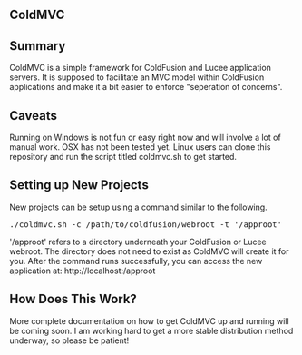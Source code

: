 <h2>ColdMVC</h2>

Summary
-------
<p>
ColdMVC is a simple framework for ColdFusion and Lucee application servers.   It is supposed to facilitate an MVC model within ColdFusion applications and make it a bit easier to enforce "seperation of concerns".
</p>


Caveats
-------
<p>
Running on Windows is not fun or easy right now and will involve a lot of manual work. OSX has not been tested yet.  Linux users can clone this repository and run the script titled coldmvc.sh to get started.   
</p>
 

Setting up New Projects
-----------------------
<p>
New projects can be setup using a command similar to the following.
<pre>
./coldmvc.sh -c /path/to/coldfusion/webroot -t '/approot'
</pre>
</p>

<p>
'/approot' refers to a directory underneath your ColdFusion or Lucee webroot.   The directory does not need to exist as ColdMVC will create it for you.  After the command runs successfully, you can access the new application at:
<a>http://localhost:<your ColdFusion / Lucee port number>/approot</a>
</p>

How Does This Work?
-------------------
<p>
More complete documentation on how to get ColdMVC up and running will be coming soon.  I am working hard to get a more stable distribution method underway, so please be patient!
</p>

<!--
How Does This Work?
-------------------
<p>
ColdMVC uses one file for it's configuration.  So learning the in's and out's of the file titled 'data.json' will help you get much faster at building apps to do what you want.
</p>

<p>
After a project is successfully created, a data.json file will be at the root of your application.  Within this file is your app's routing table, a default datasource, and the name of the app (which is used as the default HTML title).  An example is shown below: 
</p>

<pre>
{
	"datasource": "CMSCopy",
	"home":       "http://localhost:8300",
	"base":       "/cms7",
	"name":       "TestApp",
	"routes":     {
		"approve":  { "page": "index", "data": "jordans" },
		"edit":     { "page": "index", "data": "jordans" },
		"flag":     { "page": "index", "data": "jordans" },
		"history":  { "page": "index", "data": "jordans", "content-type": "application/xml" },
		"version":  { "page": "index", "data": "jordans", "content-type": "text/html" }
	}
}
</pre>

<p>
Routes can be interpreted one of four ways:

If routes is an array, then names in quotations with no colons are resources that rely on the defaults.

routes have:
<table>
	<tr>
		<td>data</td>
		<td>Name of a .cfm file in app that will be used to generate the page's data.</td>
	</tr>
	<tr>
		<td>page</td>
		<td>Name of view that will be used when interpreting the page.</td>
	</tr>
	<tr>
		<td>content-type</td>
		<td>The Mime Type that should be used when this page finishes creating the content of the request.
	</tr>
</table>
</p>

<p>
If a route has a blank object, then the default view and data file will be used to create content for that route.

So, for example, the routing table with the name 'zaza':
"routes": {
	"zaza": {}
	...
}

will use default.cfm in app/ to create logic.  And use default.cfm in views/ to create views of the data.
</p>
-->

